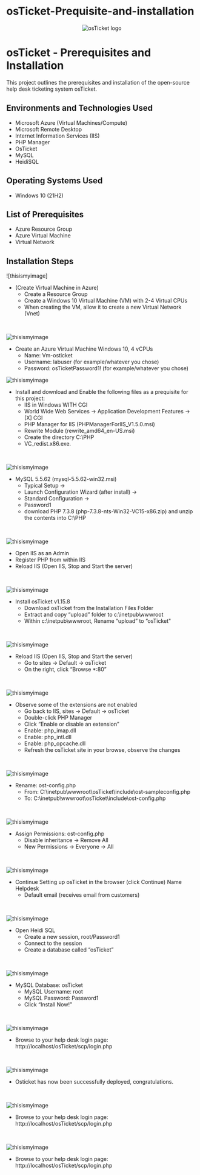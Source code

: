 # osTicket-Prequisite-and-installation
<p align="center">
<img src="https://i.imgur.com/Clzj7Xs.png" alt="osTicket logo"/>
</p>

<h1>osTicket - Prerequisites and Installation</h1>
This project outlines the prerequisites and installation of the open-source help desk ticketing system osTicket.<br />

<h2>Environments and Technologies Used</h2>

- Microsoft Azure (Virtual Machines/Compute)
- Microsoft Remote Desktop
- Internet Information Services (IIS)
- PHP Manager
- OsTicket
- MySQL
- HeidiSQL

<h2>Operating Systems Used </h2>

- Windows 10</b> (21H2)

<h2>List of Prerequisites</h2>

- Azure Resource Group
- Azure Virtual Machine
- Virtual Network

<h2>Installation Steps</h2>

<p>

![thisismyimage]
</p>
<p>

- (Create Virtual Machine in Azure)
   -  Create a Resource Group
   -  Create a Windows 10 Virtual Machine (VM) with 2-4 Virtual CPUs
   -  When creating the VM, allow it to create a new Virtual Network (Vnet)  
</p>
<br />

<p>
   
![thisismyimage]()
</p>
<p>

-  Create an Azure Virtual Machine Windows 10, 4 vCPUs
   -  Name: Vm-osticket
   -  Username: labuser (for example/whatever you chose)
   -  Password: osTicketPassword1! (for example/whatever you chose)
<p>
   
![thisismyimage]()
</p>
<p>

-  Install and download and Enable the following files as a prequisite for this project: 
   -  IIS in Windows WITH CGI
   -  World Wide Web Services -> Application Development Features -> [X] CGI
   -  PHP Manager for IIS (PHPManagerForIIS_V1.5.0.msi)
   -  Rewrite Module (rewrite_amd64_en-US.msi)
   -  Create the directory C:\PHP
   -  VC_redist.x86.exe.
</p>
<br />


<p>
   
![thisismyimage]()
</p>
<p>

-  MySQL 5.5.62 (mysql-5.5.62-win32.msi)
     - Typical Setup ->
     - Launch Configuration Wizard (after install) ->
     - Standard Configuration ->
     - Password1
     - download PHP 7.3.8 (php-7.3.8-nts-Win32-VC15-x86.zip) and unzip the contents into C:\PHP
</p>
<br />

<p>
   
![thisismyimage]()
</p>
<p>

-  Open IIS as an Admin
-  Register PHP from within IIS
-  Reload IIS (Open IIS, Stop and Start the server) 
</p>
<br />

<p>
   
![thisismyimage]()
</p>
<p>

-  Install osTicket v1.15.8
   -  Download osTicket from the Installation Files Folder
   -  Extract and copy “upload” folder to c:\inetpub\wwwroot
   -  Within c:\inetpub\wwwroot, Rename “upload” to “osTicket"
</p>
<br />

<p>
   
![thisismyimage]()
</p>
<p>

-  Reload IIS (Open IIS, Stop and Start the server)
   -  Go to sites -> Default -> osTicket
   -  On the right, click “Browse *:80”  
</p>
<br />

<p>
   
![thisismyimage]()
</p>
<p>

-  Observe some of the extensions are not enabled
   -  Go back to IIS, sites -> Default -> osTicket
   -  Double-click PHP Manager
   -  Click “Enable or disable an extension”
   -  Enable: php_imap.dll
   -  Enable: php_intl.dll
   -  Enable: php_opcache.dll
   -  Refresh the osTicket site in your browse, observe the changes

</p>
<br />

<p>
   
![thisismyimage]()
</p>
<p>
   
-  Rename: ost-config.php
   -  From: C:\inetpub\wwwroot\osTicket\include\ost-sampleconfig.php
   -  To: C:\inetpub\wwwroot\osTicket\include\ost-config.php
</p>
<br />

<p>
   
![thisismyimage]()
</p>
<p>
   
-  Assign Permissions: ost-config.php
   -  Disable inheritance -> Remove All
   -  New Permissions -> Everyone -> All

</p>
<br />

<p>
   
![thisismyimage]()
</p>
<p>

-  Continue Setting up osTicket in the browser (click Continue)
Name Helpdesk
   -  Default email (receives email from customers)

</p>
<br />

<p>
   
![thisismyimage]()
</p>
<p>

-  Open Heidi SQL
   -  Create a new session, root/Password1
   -  Connect to the session
   -  Create a database called “osTicket”

</p>
<br />

<p>
   
![thisismyimage]()
</p>
<p>

-  MySQL Database: osTicket
   -  MySQL Username: root
   -  MySQL Password: Password1
   -  Click “Install Now!”
</p>
<br />

<p>

![thisismyimage]()
</p>
<p>

-   Browse to your help desk login page: http://localhost/osTicket/scp/login.php
</p>
<br />

<p>
   
![thisismyimage]()
</p>
<p>

-   Osticket has now been successfully deployed, congratulations.
</p>
<br />

<p>

![thisismyimage]()
</p>
<p>

-   Browse to your help desk login page: http://localhost/osTicket/scp/login.php
</p>
<br />

<p>

![thisismyimage]()
</p>
<p>

-   Browse to your help desk login page: http://localhost/osTicket/scp/login.php
</p>
<br />



